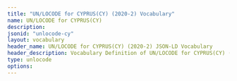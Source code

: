 ```yaml
---
title: "UN/LOCODE for CYPRUS(CY) (2020-2) Vocabulary"
name: UN/LOCODE for CYPRUS(CY) 
description: 
jsonid: "unlocode-cy"
layout: vocabulary
header_name: UN/LOCODE for CYPRUS(CY) (2020-2) JSON-LD Vocabulary
header_description: Vocabulary Definition of UN/LOCODE for CYPRUS(CY) (2020-2) semantics in HTML format. JSON-LD format is available at [unlocode-cy.jsonld](/vocabulary/unlocode-cy.jsonld)
type: unlocode
options:
---
```

